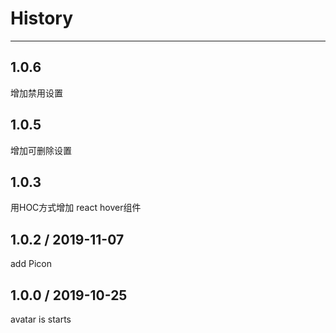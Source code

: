 # History
----

## 1.0.6
增加禁用设置

## 1.0.5
增加可删除设置

## 1.0.3
用HOC方式增加 react hover组件

## 1.0.2 / 2019-11-07
add Picon

## 1.0.0 / 2019-10-25

avatar is starts

